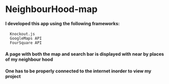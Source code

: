 # NeighbourHood-map
#### I developed this app using the following frameworks:
      Knockout.js
      GoogleMaps API
      FourSquare API
#### A page with both the map and search bar is displayed with near by places of my neighbour hood
#### One has to be properly connected to the internet inorder to view my project
